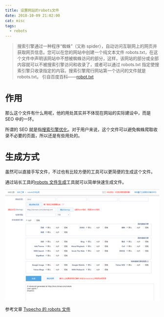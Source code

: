 ```yaml
---
title: 设置网站的robots文件
date: 2018-10-09 21:02:00
cat: misc
tags:
  - rebots
---
```


> 搜索引擎通过一种程序“蜘蛛”（又称 spider），自动访问互联网上的网页并获取网页信息。您可以在您的网站中创建一个纯文本文件 robots.txt，在这个文件中声明该网站中不想被蜘蛛访问的部分，这样，该网站的部分或全部内容就可以不被搜索引擎访问和收录了，或者可以通过 robots.txt 指定使搜索引擎只收录指定的内容。搜索引擎爬行网站第一个访问的文件就是 robots.txt。
> 引自百度百科——[robot.txt][1]

# 作用

那么这个文件有什么用呢，他的用处其实并不体现在网站的实际建设中，而是 SEO 中的一环。

所谓的 SEO 就是指[搜索引擎优化][2]。对于用户来说，这个文件可以避免蜘蛛爬取收录不必要的页面，所以还是有些用处的。

# 生成方式

虽然可以直接手写文件，不过也有比较方便的工具可以更简便的生成这个文件。

通过站长工具的[robots 文件生成][3]工具就可以简单快速生成文件。

![img][4]

参考文章
[Typecho 的 robots 文件][5]

[1]: https://baike.baidu.com/item/robot.txt/3936191?fr=aladdin
[2]: https://baike.baidu.com/item/%E6%90%9C%E7%B4%A2%E5%BC%95%E6%93%8E%E4%BC%98%E5%8C%96/3132
[3]: http://tool.chinaz.com/robots/
[4]: https://raw.githubusercontent.com/LuckyRabbitFeet/rabbitfeet.net/master/res/%E8%AE%BE%E7%BD%AE%E7%BD%91%E7%AB%99%E7%9A%84robots%E6%96%87%E4%BB%B6/img.png
[5]: https://www.9imc.cn/archives/14/
